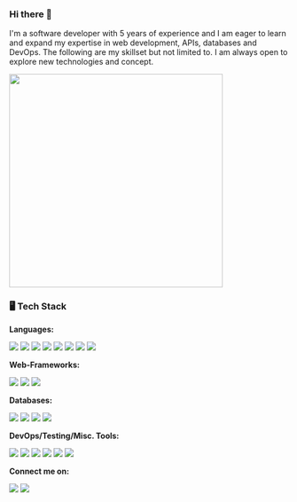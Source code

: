 ### Hi there 👋
I'm a software developer with 5 years of experience and I
am eager to learn and expand my expertise in web development, APIs, databases and DevOps. The following are my skillset but not limited to. I am always open to explore new technologies and concept.

<img src="https://media.tenor.com/NOYF3f82b_gAAAAC/programmer.gif" width="385px" align="center">

### 🖥️ Tech Stack

**Languages:**
<p>
  <img src="https://img.shields.io/badge/C%23_ASP.Net_Core-purple?style=for-the-badge&logo=dotnet&logoColor=white"> 
  <img src="https://img.shields.io/badge/Python-blue?style=for-the-badge&logo=python&logoColor=white">
  <img src="https://img.shields.io/badge/JavaScript-323330?style=for-the-badge&logo=javascript&logoColor=F7DF1E">
  <img src="https://img.shields.io/badge/Typescript-007acc?style=for-the-badge&logo=typescript&logoColor=white">
  <img src="https://img.shields.io/badge/jQuery-0769AD?style=for-the-badge&logo=jquery&logoColor=white">
  <img src="https://img.shields.io/badge/HTML5-E34F26?style=for-the-badge&logo=html5&logoColor=white">
  <img src="https://img.shields.io/badge/CSS3-1572B6?style=for-the-badge&logo=css3&logoColor=white">
  <img src="https://img.shields.io/badge/Perl-purple?style=for-the-badge&logo=perl&logoColor=white">
  <br>
</p>

**Web-Frameworks:**
<p>
  <img src="https://img.shields.io/badge/Angular-red?style=for-the-badge&logo=angular&logoColor=white">
  <img src="https://img.shields.io/badge/Tailwind_CSS-4dc0b5?style=for-the-badge&logo=tailwindcss&logoColor=white">
  <img src="https://img.shields.io/badge/Django-1c3829?style=for-the-badge&logo=django&logoColor=white">
</p>

**Databases:**
<p>
  <img src="https://img.shields.io/badge/PostgreSQL-316192?style=for-the-badge&logo=postgresql&logoColor=white">
  <img src="https://img.shields.io/badge/MySQL-00000F?style=for-the-badge&logo=mysql&logoColor=white">
  <img src="https://img.shields.io/badge/MongoDB-6fc91a?style=for-the-badge&logo=mongodb&logoColor=white">
  <img src="https://img.shields.io/badge/Microsoft%20SQL%20Server-CC2927?style=for-the-badge&logo=microsoft%20sql%20server&logoColor=white">
  <br>
</p>

**DevOps/Testing/Misc. Tools:**
<p>
  <img src="https://img.shields.io/badge/Git-orange?style=for-the-badge&logo=git&logoColor=white">
  <img src="https://img.shields.io/badge/Github_Actions-black?style=for-the-badge&logo=github&logoColor=white">
  <img src="https://img.shields.io/badge/Selenium-black?style=for-the-badge&logo=selenium&logoColor=0de023">
  <img src="https://img.shields.io/badge/Cucumber-green?style=for-the-badge&logo=cucumber&logoColor=white">
  <img src="https://img.shields.io/badge/RabbitMQ-orange?style=for-the-badge&logo=rabbitmq&logoColor=white">
  <img src="https://img.shields.io/badge/Docker-2c8bab?style=for-the-badge&logo=docker&logoColor=white">
</p>

**Connect me on:**
<p>
  <a href="https://www.linkedin.com/in/afiqqqx/"><img src="https://img.shields.io/badge/LinkedIn-blue?style=for-the-badge&logo=linkedin&logoColor=white"></a>
  <a href= "mailto: afiqqqx1997@gmail.com"><img src="https://img.shields.io/badge/Gmail-red?style=for-the-badge&logo=gmail&logoColor=white">
</p>
<!--
**mafiqqq/mafiqqq** is a ✨ _special_ ✨ repository because its `README.md` (this file) appears on your GitHub profile.
